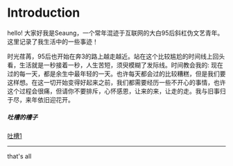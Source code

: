 # Introduction

hello! 大家好我是Seaung，一个常年混迹于互联网的大白95后斜杠伪文艺青年。这里记录了我生活中的一些事迹！



时光荏苒，95后也开始在奔3的路上越走越近。站在这个比较尴尬的时间线上回头看，生活就是一秒接着一秒，人生苦短，须臾模糊了发际线。时间教会我的: 现在过的每一天，都是余生中最年轻的一天。也许每天都会过的比较糟糕，但是我们要这样想。在这一切开始变得好起来之前，我们都需要经历一些不开心的事情，也许这个过程会很痛，但请你不要排斥，心怀感恩，让来的来，让走的走。我与旧事归于尽，来年依旧迎花开。



##### 吐槽的槽子

[吐槽1](About/学习方法.md)



---

that's all


